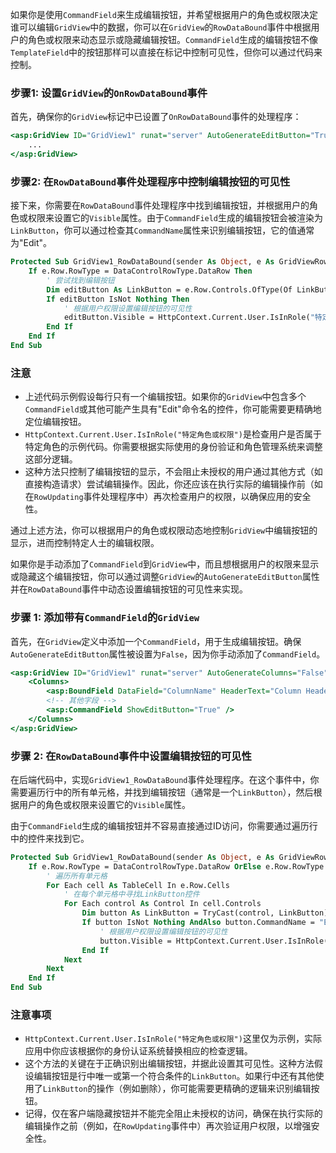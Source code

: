 如果你是使用`CommandField`来生成编辑按钮，并希望根据用户的角色或权限决定谁可以编辑`GridView`中的数据，你可以在`GridView`的`RowDataBound`事件中根据用户的角色或权限来动态显示或隐藏编辑按钮。`CommandField`生成的编辑按钮不像`TemplateField`中的按钮那样可以直接在标记中控制可见性，但你可以通过代码来控制。

### 步骤1: 设置`GridView`的`OnRowDataBound`事件

首先，确保你的`GridView`标记中已设置了`OnRowDataBound`事件的处理程序：

```asp
<asp:GridView ID="GridView1" runat="server" AutoGenerateEditButton="True" OnRowDataBound="GridView1_RowDataBound">
    ...
</asp:GridView>
```

### 步骤2: 在`RowDataBound`事件处理程序中控制编辑按钮的可见性

接下来，你需要在`RowDataBound`事件处理程序中找到编辑按钮，并根据用户的角色或权限来设置它的`Visible`属性。由于`CommandField`生成的编辑按钮会被渲染为`LinkButton`，你可以通过检查其`CommandName`属性来识别编辑按钮，它的值通常为"Edit"。

```vb
Protected Sub GridView1_RowDataBound(sender As Object, e As GridViewRowEventArgs) Handles GridView1.RowDataBound
    If e.Row.RowType = DataControlRowType.DataRow Then
        ' 尝试找到编辑按钮
        Dim editButton As LinkButton = e.Row.Controls.OfType(Of LinkButton)().FirstOrDefault(Function(button) button.CommandName = "Edit")
        If editButton IsNot Nothing Then
            ' 根据用户权限设置编辑按钮的可见性
            editButton.Visible = HttpContext.Current.User.IsInRole("特定角色或权限")
        End If
    End If
End Sub
```

### 注意

- 上述代码示例假设每行只有一个编辑按钮。如果你的`GridView`中包含多个`CommandField`或其他可能产生具有"Edit"命令名的控件，你可能需要更精确地定位编辑按钮。
- `HttpContext.Current.User.IsInRole("特定角色或权限")`是检查用户是否属于特定角色的示例代码。你需要根据实际使用的身份验证和角色管理系统来调整这部分逻辑。
- 这种方法只控制了编辑按钮的显示，不会阻止未授权的用户通过其他方式（如直接构造请求）尝试编辑操作。因此，你还应该在执行实际的编辑操作前（如在`RowUpdating`事件处理程序中）再次检查用户的权限，以确保应用的安全性。

通过上述方法，你可以根据用户的角色或权限动态地控制`GridView`中编辑按钮的显示，进而控制特定人士的编辑权限。




如果你是手动添加了`CommandField`到`GridView`中，而且想根据用户的权限来显示或隐藏这个编辑按钮，你可以通过调整`GridView`的`AutoGenerateEditButton`属性并在`RowDataBound`事件中动态设置编辑按钮的可见性来实现。

### 步骤 1: 添加带有`CommandField`的`GridView`

首先，在`GridView`定义中添加一个`CommandField`，用于生成编辑按钮。确保`AutoGenerateEditButton`属性被设置为`False`，因为你手动添加了`CommandField`。

```asp
<asp:GridView ID="GridView1" runat="server" AutoGenerateColumns="False" OnRowDataBound="GridView1_RowDataBound">
    <Columns>
        <asp:BoundField DataField="ColumnName" HeaderText="Column Header" />
        <!-- 其他字段 -->
        <asp:CommandField ShowEditButton="True" />
    </Columns>
</asp:GridView>
```

### 步骤 2: 在`RowDataBound`事件中设置编辑按钮的可见性

在后端代码中，实现`GridView1_RowDataBound`事件处理程序。在这个事件中，你需要遍历行中的所有单元格，并找到编辑按钮（通常是一个`LinkButton`），然后根据用户的角色或权限来设置它的`Visible`属性。

由于`CommandField`生成的编辑按钮并不容易直接通过ID访问，你需要通过遍历行中的控件来找到它。

```vb
Protected Sub GridView1_RowDataBound(sender As Object, e As GridViewRowEventArgs) Handles GridView1.RowDataBound
    If e.Row.RowType = DataControlRowType.DataRow OrElse e.Row.RowType = DataControlRowType.Footer Then
        ' 遍历所有单元格
        For Each cell As TableCell In e.Row.Cells
            ' 在每个单元格中寻找LinkButton控件
            For Each control As Control In cell.Controls
                Dim button As LinkButton = TryCast(control, LinkButton)
                If button IsNot Nothing AndAlso button.CommandName = "Edit" Then
                    ' 根据用户权限设置编辑按钮的可见性
                    button.Visible = HttpContext.Current.User.IsInRole("特定角色或权限")
                End If
            Next
        Next
    End If
End Sub
```

### 注意事项

- `HttpContext.Current.User.IsInRole("特定角色或权限")`这里仅为示例，实际应用中你应该根据你的身份认证系统替换相应的检查逻辑。
- 这个方法的关键在于正确识别出编辑按钮，并据此设置其可见性。这种方法假设编辑按钮是行中唯一或第一个符合条件的`LinkButton`。如果行中还有其他使用了`LinkButton`的操作（例如删除），你可能需要更精确的逻辑来识别编辑按钮。
- 记得，仅在客户端隐藏按钮并不能完全阻止未授权的访问，确保在执行实际的编辑操作之前（例如，在`RowUpdating`事件中）再次验证用户权限，以增强安全性。